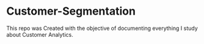 # Customer-Segmentation
This repo was Created with the objective of documenting everything I study about Customer Analytics.
